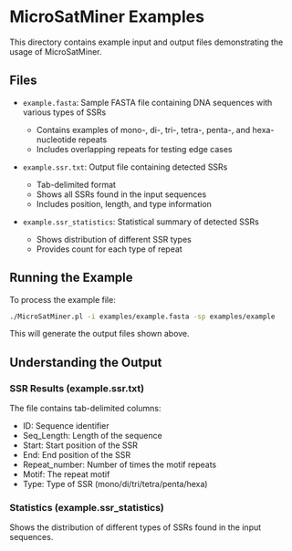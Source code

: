 # MicroSatMiner Examples

This directory contains example input and output files demonstrating the usage of MicroSatMiner.

## Files

- `example.fasta`: Sample FASTA file containing DNA sequences with various types of SSRs
  - Contains examples of mono-, di-, tri-, tetra-, penta-, and hexa-nucleotide repeats
  - Includes overlapping repeats for testing edge cases

- `example.ssr.txt`: Output file containing detected SSRs
  - Tab-delimited format
  - Shows all SSRs found in the input sequences
  - Includes position, length, and type information

- `example.ssr_statistics`: Statistical summary of detected SSRs
  - Shows distribution of different SSR types
  - Provides count for each type of repeat

## Running the Example

To process the example file:

```bash
./MicroSatMiner.pl -i examples/example.fasta -sp examples/example
```

This will generate the output files shown above.

## Understanding the Output

### SSR Results (example.ssr.txt)
The file contains tab-delimited columns:
- ID: Sequence identifier
- Seq_Length: Length of the sequence
- Start: Start position of the SSR
- End: End position of the SSR
- Repeat_number: Number of times the motif repeats
- Motif: The repeat motif
- Type: Type of SSR (mono/di/tri/tetra/penta/hexa)

### Statistics (example.ssr_statistics)
Shows the distribution of different types of SSRs found in the input sequences. 